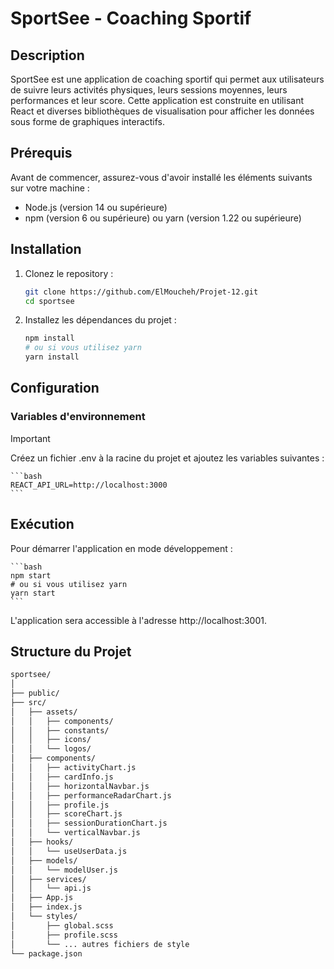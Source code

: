 # SportSee - Coaching Sportif

## Description

SportSee est une application de coaching sportif qui permet aux utilisateurs de suivre leurs activités physiques, leurs sessions moyennes, leurs performances et leur score. Cette application est construite en utilisant React et diverses bibliothèques de visualisation pour afficher les données sous forme de graphiques interactifs.

## Prérequis

Avant de commencer, assurez-vous d'avoir installé les éléments suivants sur votre machine :

- Node.js (version 14 ou supérieure)
- npm (version 6 ou supérieure) ou yarn (version 1.22 ou supérieure)

## Installation

1. Clonez le repository :

   ```bash
   git clone https://github.com/ElMoucheh/Projet-12.git
   cd sportsee
   ```

2. Installez les dépendances du projet :

    ```bash
    npm install
    # ou si vous utilisez yarn
    yarn install
    ```

## Configuration
### Variables d'environnement


> [!IMPORTANT]
> Créez un fichier .env à la racine du projet et ajoutez les variables suivantes :

    ```bash
    REACT_API_URL=http://localhost:3000
    ```

## Exécution

Pour démarrer l'application en mode développement :

    ```bash
    npm start
    # ou si vous utilisez yarn
    yarn start
    ```

L'application sera accessible à l'adresse http://localhost:3001.

## Structure du Projet
```bash
sportsee/
│
├── public/
├── src/
│   ├── assets/
│   │   ├── components/
│   │   ├── constants/
│   │   ├── icons/
│   │   └── logos/
│   ├── components/
│   │   ├── activityChart.js
│   │   ├── cardInfo.js
│   │   ├── horizontalNavbar.js
│   │   ├── performanceRadarChart.js
│   │   ├── profile.js
│   │   ├── scoreChart.js
│   │   ├── sessionDurationChart.js
│   │   └── verticalNavbar.js
│   ├── hooks/
│   │   └── useUserData.js
│   ├── models/
│   │   └── modelUser.js
│   ├── services/
│   │   └── api.js
│   ├── App.js
│   ├── index.js
│   └── styles/
│       ├── global.scss
│       ├── profile.scss
│       └── ... autres fichiers de style
└── package.json
```
